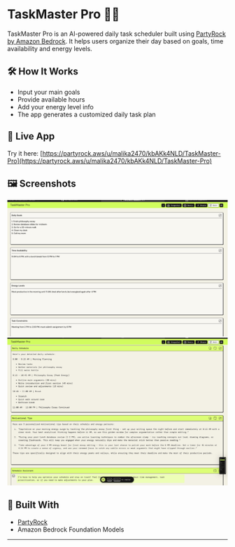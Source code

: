 # TaskMaster Pro 🧠📅

TaskMaster Pro is an AI-powered daily task scheduler built using [PartyRock by Amazon Bedrock](https://partyrock.aws). It helps users organize their day based on goals, time availability and energy levels.

## 🛠️ How It Works
- Input your main goals
- Provide available hours
- Add your energy level info
- The app generates a customized daily task plan

## 🚀 Live App  
Try it here: [https://partyrock.aws/u/malika2470/kbAKk4NLD/TaskMaster-Pro](https://partyrock.aws/u/malika2470/kbAKk4NLD/TaskMaster-Pro)


## 🖼️ Screenshots
![App Screenshot](screenshot1.jpg)
![App Screenshot](screenshot2.jpg)

## 🧠 Built With
- [PartyRock](https://partyrock.aws)
- Amazon Bedrock Foundation Models

---


